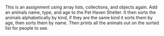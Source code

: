 This is an assignment using array lists, collections, and objects again. Add an animals name, type, and age to the Pet Haven Shelter.
It then sorts the animals alphabetically by kind, if they are the same kind it sorts them by age, then sorts them by name.
Then prints all the animals out on the sorted list for people to see.
